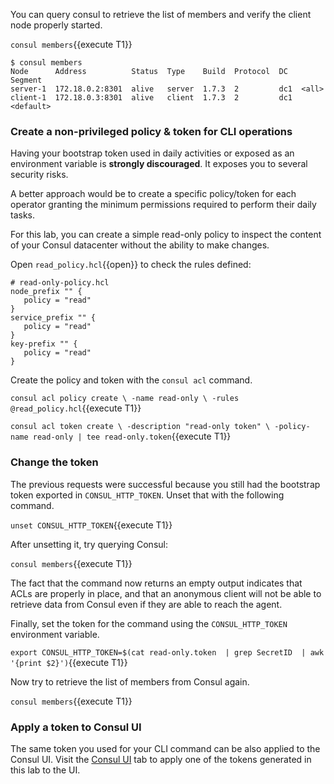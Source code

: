 
You can query consul to retrieve the list of members and verify the client node properly started.

`consul members`{{execute T1}}

```plaintext
$ consul members
Node      Address          Status  Type    Build  Protocol  DC   Segment
server-1  172.18.0.2:8301  alive   server  1.7.3  2         dc1  <all>
client-1  172.18.0.3:8301  alive   client  1.7.3  2         dc1  <default>
```

### Create a non-privileged policy & token for CLI operations

Having your bootstrap token used in daily activities or exposed as an environment variable is **strongly discouraged**. It exposes you to several security risks.

A better approach would be to create a specific policy/token for each operator granting the minimum permissions required to perform their daily tasks.

For this lab, you can create a simple read-only policy to inspect the content of your Consul datacenter without the ability to make changes.

Open `read_policy.hcl`{{open}} to check the rules defined:

```plaintext
# read-only-policy.hcl
node_prefix "" {
   policy = "read"
}
service_prefix "" {
   policy = "read"
}
key-prefix "" {
   policy = "read"
}
```
Create the policy and token with the `consul acl` command.

`consul acl policy create \
  -name read-only \
  -rules @read_policy.hcl`{{execute T1}}

`consul acl token create \
  -description "read-only token" \
  -policy-name read-only | tee read-only.token`{{execute T1}}


### Change the token

The previous requests were successful because you still had the bootstrap token exported in `CONSUL_HTTP_TOKEN`. Unset that with the following command.

`unset CONSUL_HTTP_TOKEN`{{execute T1}}

After unsetting it, try querying Consul:

`consul members`{{execute T1}}

The fact that the command now returns an empty output indicates that ACLs are properly in place, and that an anonymous client will not be able to retrieve data from Consul even if they are able to reach the agent.

Finally, set the token for the command using the `CONSUL_HTTP_TOKEN` environment variable.

`export CONSUL_HTTP_TOKEN=$(cat read-only.token  | grep SecretID  | awk '{print $2}')`{{execute T1}}

Now try to retrieve the list of members from Consul again.

`consul members`{{execute T1}}

### Apply a token to Consul UI

The same token you used for your CLI command can be also applied to the Consul UI. Visit the [Consul UI](https://[[HOST_SUBDOMAIN]]-8500-[[KATACODA_HOST]].environments.katacoda.com/ui) tab to apply one of the tokens generated in this lab to the UI.
